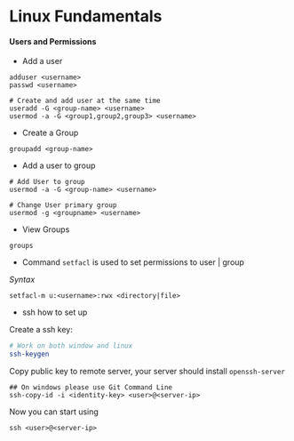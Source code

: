 # Linux Fundamentals

#### Users and Permissions

* Add a user

```
adduser <username>
passwd <username>

# Create and add user at the same time
useradd -G <group-name> <username>
usermod -a -G <group1,group2,group3> <username>
```

* Create a Group

```
groupadd <group-name>
```

* Add a user to group

```
# Add User to group
usermod -a -G <group-name> <username>

# Change User primary group
usermod -g <groupname> <username>
```

* View Groups

```
groups
```

* Command `setfacl` is used to set permissions to user | group

*Syntax*
```
setfacl-m u:<username>:rwx <directory|file>
```

* ssh how to set up

Create a ssh key:

```bash
# Work on both window and linux
ssh-keygen
```

Copy public key to remote server, your server should install `openssh-server`
```
## On windows please use Git Command Line
ssh-copy-id -i <identity-key> <user>@<server-ip>
```

Now you can start using 

```
ssh <user>@<server-ip>
```



